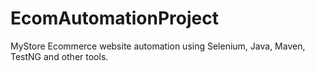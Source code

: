 # EcomAutomationProject
MyStore Ecommerce website automation using Selenium, Java, Maven, TestNG and other tools.
